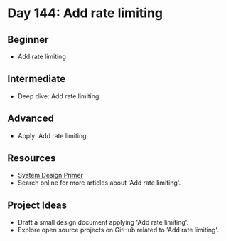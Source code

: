 # Day 144: Add rate limiting

## Beginner
- Add rate limiting

## Intermediate
- Deep dive: Add rate limiting

## Advanced
- Apply: Add rate limiting

## Resources
- [System Design Primer](https://github.com/donnemartin/system-design-primer/search?q=Add+rate+limiting)
- Search online for more articles about 'Add rate limiting'.

## Project Ideas
- Draft a small design document applying 'Add rate limiting'.
- Explore open source projects on GitHub related to 'Add rate limiting'.
